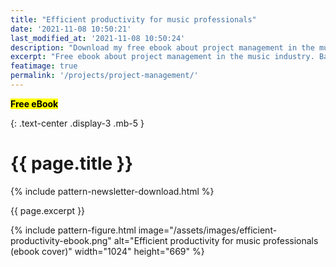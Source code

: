 ```yaml
---
title: "Efficient productivity for music professionals"
date: '2021-11-08 10:50:21'
last_modified_at: '2021-11-08 10:50:24'
description: "Download my free ebook about project management in the music industry. Based on the real-life production of a music album for a Cambridge-based band."
excerpt: "Free ebook about project management in the music industry. Based on the real-life album production for a British band."
featimage: true
permalink: '/projects/project-management/'
---
```

<div class="text-center mt-5 mb-3">
  <span class="text-uppercase fs-4"><mark class="m2m-highlight fw-bold px-3"><strong>Free eBook</strong></mark></span>
</div>

{: .text-center .display-3 .mb-5 }
# {{ page.title }}

{% include pattern-newsletter-download.html %}

<p class="p-summary lead">{{ page.excerpt }}</p>

{% include pattern-figure.html image="/assets/images/efficient-productivity-ebook.png" alt="Efficient productivity for music professionals (ebook cover)" width="1024" height="669" %}